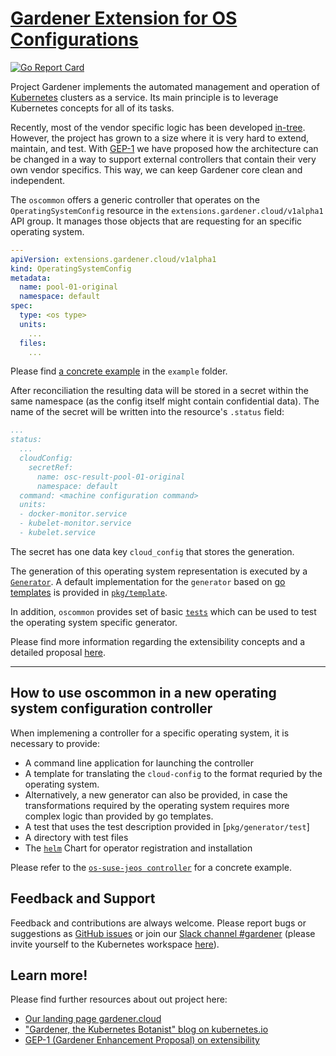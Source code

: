 # [Gardener Extension for OS Configurations](https://gardener.cloud)

[![Go Report Card](https://goreportcard.com/badge/github.com/gardener/gardener-extensions/pkg/controller/operatingsystemconfig/oscommon)](https://goreportcard.com/report/github.com/gardener/gardener-extensions/pkg/controller/operatingsystemconfig/oscommon)

Project Gardener implements the automated management and operation of [Kubernetes](https://kubernetes.io/) clusters as a service. Its main principle is to leverage Kubernetes concepts for all of its tasks.

Recently, most of the vendor specific logic has been developed [in-tree](https://github.com/gardener/gardener). However, the project has grown to a size where it is very hard to extend, maintain, and test. With [GEP-1](https://github.com/gardener/gardener/blob/master/docs/proposals/01-extensibility.md) we have proposed how the architecture can be changed in a way to support external controllers that contain their very own vendor specifics. This way, we can keep Gardener core clean and independent.

The `oscommon` offers a generic controller that operates on the `OperatingSystemConfig` resource in the `extensions.gardener.cloud/v1alpha1` API group. It manages those objects that are requesting for an specific operating system. 


```yaml
---
apiVersion: extensions.gardener.cloud/v1alpha1
kind: OperatingSystemConfig
metadata:
  name: pool-01-original
  namespace: default
spec:
  type: <os type>
  units:
    ...
  files:
    ...
```

Please find [a concrete example](example/operatingsystemconfig.yaml) in the `example` folder.

After reconciliation the resulting data will be stored in a secret within the same namespace (as the config itself might contain confidential data). The name of the secret will be written into the resource's `.status` field:

```yaml
...
status:
  ...
  cloudConfig:
    secretRef:
      name: osc-result-pool-01-original
      namespace: default
  command: <machine configuration command>
  units:
  - docker-monitor.service
  - kubelet-monitor.service
  - kubelet.service
```
The secret has one data key `cloud_config` that stores the generation.

The generation of this operating system representation is executed by a [`Generator`](pkg/generator/generator.go). A default implementation for the `generator` based on [go templates](https://golang.org/pkg/text/template/) is provided in [`pkg/template`](pkg/template).

In addition, `oscommon` provides set of basic [`tests`](/pkg/generator/test/README.md) which can be used to test the operating system specific generator.

Please find more information regarding the extensibility concepts and a detailed proposal [here](https://github.com/gardener/gardener/blob/master/docs/proposals/01-extensibility.md).

----

## How to use oscommon in a new operating system configuration controller

When implemening a controller for a specific operating system, it is necessary to provide:
* A command line application for launching the controller
* A template for translating the `cloud-config` to the format requried by the operating system.
* Alternatively, a new generator can also be provided, in case the transformations required by
the operating system requires more complex logic than provided by go templates.
* A test that uses the test description provided in [`pkg/generator/test`]
* A directory with test files
* The [`helm`](https://github.com/helm/helm) Chart for operator registration and installation

Please refer to the [`os-suse-jeos controller`](https://github.com/gardener/gardener-extension-os-suse-jeos) for a concrete example.

## Feedback and Support

Feedback and contributions are always welcome. Please report bugs or suggestions as [GitHub issues](https://github.com/gardener/gardener-extensions/issues) or join our [Slack channel #gardener](https://kubernetes.slack.com/messages/gardener) (please invite yourself to the Kubernetes workspace [here](http://slack.k8s.io)).

## Learn more!

Please find further resources about out project here:

* [Our landing page gardener.cloud](https://gardener.cloud/)
* ["Gardener, the Kubernetes Botanist" blog on kubernetes.io](https://kubernetes.io/blog/2018/05/17/gardener/)
* [GEP-1 (Gardener Enhancement Proposal) on extensibility](https://github.com/gardener/gardener/blob/master/docs/proposals/01-extensibility.md)
